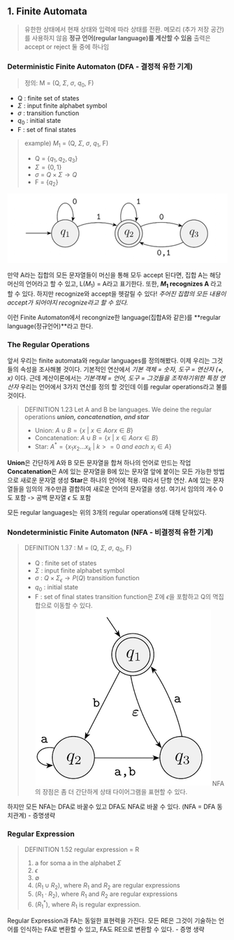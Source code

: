 ## 1. Finite Automata
> 유한한 상태에서 현재 상태와 입력에 따라 상태를 전환.
> 메모리 (추가 저장 공간)를 사용하지 않음
> **정규 언어(regular language)를 계산할 수 있음**
> 출력은 accept or reject 둘 중에 하나임

### Deterministic Finite Automaton (DFA - 결정적 유한 기계)
>정의: M = (Q, $\Sigma$, $\sigma$, $q_0$, F)
 * Q : finite set of states
 * $\Sigma$ : input finite alphabet symbol
 * $\sigma$ : transition function
 * $q_0$ : initial state
 * F : set of final states
>example)
> $M_1$ = (Q, $\Sigma$, $\sigma$, $q_1$, F)
> * Q = {$q_1, q_2, q_3$}
> * $\Sigma=\{0, 1\}$
> * $\sigma$ = $Q \times \Sigma \rightarrow Q$
> * F = {$q_2$}

![](./img/FA-ex1.png)

만약 A라는 집합의 모든 문자열들이 머신을 통해 모두 accept 된다면, 집합 A는 해당 머신의 언어라고 할 수 있고, L($M_1$) = A라고 표기한다. 또한, **$M_1$ recognizes A** 라고 할 수 있다.
하지만 recognize와 accept을 헷갈릴 수 있다!
*주어진 집합의 모든 내용이 accept가 되어야지 recognize라고 할 수 있다.*

이런 Finite Automaton에서 recongnize한 language(집합A와 같은)를 **regular language(정규언어)**라고 한다.

### The Regular Operations
앞서 우리는 finite automata와 regular languages를 정의해봤다. 이제 우리는 그것들의 속성을 조사해볼 것이다. 기본적인 연산에서 *기본 객체 = 숫자, 도구 = 연산자 (+, x)* 이다.
근데 계산이론에서는 *기본객체 = 언어, 도구 = 그것들을 조작하기위한 특정 연산자*
우리는 언어에서 3가지 연산를 정의 할 것인데 이를 regular operations라고 불를 것이다.
> DEFINITION 1.23
> Let A and B be languages. We deine the regular operations ***union, concatenation, and star***
> - Union: $A \cup B = \{x\ |\ x \in A or x \in B\}$
> - Concatenation:  $A \cup B = \{x\ |\ x \in A or x \in B\}$
> - Star: $A^* = \{x_1x_2...x_k\ | \ k >= 0\ and\ each\ x_i\in A\}$

**Union**은 간단하게 A와 B 모든 문자열을 합쳐 하나의 언어로 만드는 작업
**Concatenation**은 A에 있는 문자열을 B에 있는 문자열 앞에 붙이는 모든 가능한 방법으로 새로운 문자열 생성
**Star**은 하나의 언어에 적용. 따라서 단항 연산. A에 있는 문자열들을 임의의 개수만큼 결합하여 새로운 언어의 문자열을 생성. 여기서 임의의 개수 0도 포함 -> 공백 문자열 $\epsilon$ 도 포함

모든 regular languages는 위의 3개의 regular operations에 대해 닫혀있다.
### Nondeterministic Finite Automaton (NFA - 비결정적 유한 기계)
>DEFINITION 1.37 : M = (Q, $\Sigma$, $\sigma$, $q_0$, F)
> * Q : finite set of states
> * $\Sigma$ : input finite alphabet symbol
> * $\sigma$ : $Q \times \Sigma_\epsilon \rightarrow P(Q)$ transition function
> * $q_0$ : initial state
> * F : set of final states
transition function은 $\Sigma$에 $\epsilon$을 포함하고 Q의 멱집합으로 이동할 수 있다.
![](./img/FA-ex2.png)
NFA의 장점은 좀 더 간단하게 상태 다이어그램을 표현할 수 있다.

하지만 모든 NFA는 DFA로 바꿀수 있고 DFA도 NFA로 바꿀 수 있다. (NFA = DFA 동치관계) - 증명생략

### Regular Expression
> DEFINITION 1.52
> regular expression = R
> 1. a for soma a in the alphabet $\Sigma$
> 2. $\epsilon$
> 3. $\emptyset$
> 5. $(R_1 \cup R_2)$, where $R_1$ and $R_2$ are regular expressions
> 6. $(R_1 \cdot R_2)$, where $R_1$ and $R_2$ are regular expressions
> 7. $(R_1^*)$, where $R_1$ is regular expression.

Regular Expression과 FA는 동일한 표현력을 가진다.
모든 RE은 그것이 기술하는 언어를 인식하는 FA로 변환할 수 있고, FA도 RE으로 변환할 수 있다. - 증명 생략
